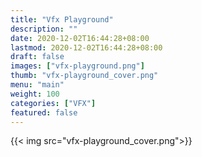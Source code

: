 ```yaml
---
title: "Vfx Playground"
description: ""
date: 2020-12-02T16:44:28+08:00
lastmod: 2020-12-02T16:44:28+08:00
draft: false
images: ["vfx-playground.png"]
thumb: "vfx-playground_cover.png"
menu: "main"
weight: 100
categories: ["VFX"]
featured: false
---
```


{{< img src="vfx-playground_cover.png">}}
